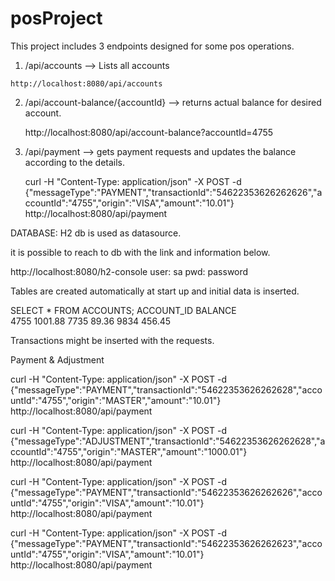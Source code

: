 # posProject

This project includes 3 endpoints designed for some pos operations.

1. 	 /api/accounts --> Lists all accounts

    http://localhost:8080/api/accounts
	
2. 	/api/account-balance/{accountId} --> returns actual balance for desired account.
	
    http://localhost:8080/api/account-balance?accountId=4755
	
3. /api/payment --> gets payment requests and updates the balance according to the details.
	
	 curl -H "Content-Type: application/json" -X POST -d {\"messageType\":\"PAYMENT\",\"transactionId\":\"54622353626262626\",\"accountId\":\"4755\",\"origin\":\"VISA\",\"amount\":\"10.01\"} http://localhost:8080/api/payment
	
DATABASE:
H2 db is used as datasource.

it is possible to reach to db with the link and information below.

http://localhost:8080/h2-console
user: sa pwd: password

Tables are created automatically at start up and initial data is inserted.

SELECT * FROM ACCOUNTS;
ACCOUNT_ID  	BALANCE  
4755	1001.88
7735	89.36
9834	456.45

Transactions might be inserted with the requests.

Payment & Adjustment

curl -H "Content-Type: application/json" -X POST -d {\"messageType\":\"PAYMENT\",\"transactionId\":\"54622353626262628\",\"accountId\":\"4755\",\"origin\":\"MASTER\",\"amount\":\"10.01\"} http://localhost:8080/api/payment

curl -H "Content-Type: application/json" -X POST -d {\"messageType\":\"ADJUSTMENT\",\"transactionId\":\"54622353626262628\",\"accountId\":\"4755\",\"origin\":\"MASTER\",\"amount\":\"1000.01\"} http://localhost:8080/api/payment



curl -H "Content-Type: application/json" -X POST -d {\"messageType\":\"PAYMENT\",\"transactionId\":\"54622353626262626\",\"accountId\":\"4755\",\"origin\":\"VISA\",\"amount\":\"10.01\"} http://localhost:8080/api/payment

curl -H "Content-Type: application/json" -X POST -d {\"messageType\":\"PAYMENT\",\"transactionId\":\"54622353626262623\",\"accountId\":\"4755\",\"origin\":\"VISA\",\"amount\":\"10.01\"} http://localhost:8080/api/payment
